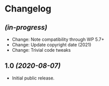 # Changelog

## _(in-progress)_
* Change: Note compatibility through WP 5.7+
* Change: Update copyright date (2021)
* Change: Trivial code tweaks

## 1.0 _(2020-08-07)_
* Initial public release.